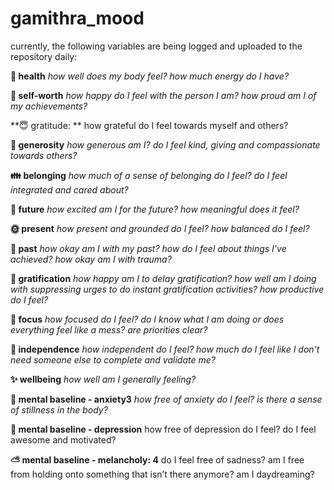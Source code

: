 # gamithra_mood
currently, the following variables are being logged and uploaded to the repository daily:

**🔋 health**
*how well does my body feel? how much energy do I have?*

**🥇 self-worth**
*how happy do I feel with the person I am? how proud am I of my achievements?*

**😇 gratitude: **
how grateful do I feel towards myself and others?

**💝 generosity**
*how generous am I? do I feel kind, giving and compassionate towards others?*

**👪 belonging**
*how much of a sense of belonging do I feel? do I feel integrated and cared about?*

**🙂 future**
*how excited am I for the future? how meaningful does it feel?*

**🌞 present**
*how present and grounded do I feel? how balanced do I feel?*

**🎥 past**
*how okay am I with my past? how do I feel about things I've achieved? how okay am I with trauma?*

**🧪 gratification**
*how happy am I to delay gratification? how well am I doing with suppressing urges to do instant gratification activities? how productive do I feel?*

**📌 focus**
*how focused do I feel? do I know what I am doing or does everything feel like a mess? are priorities clear?*

**🥰 independence**
*how independent do I feel? how much do I feel like I don't need someone else to complete and validate me?*

**✨ wellbeing**
*how well am I generally feeling?*

**🍃 mental baseline - anxiety3**
*how free of anxiety do I feel? is there a sense of stillness in the body?*

**🌻 mental baseline - depression**
how free of depression do I feel? do I feel awesome and motivated?

**⛅ mental baseline - melancholy: 4**
do I feel free of sadness? am I free from holding onto something that isn’t there anymore? am I daydreaming?
